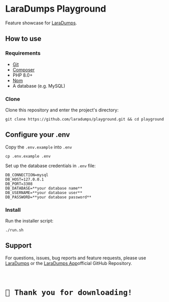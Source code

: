 # LaraDumps Playground

Feature showcase for [LaraDumps](https://github.com/laradumps/laradumps).

## How to use

### Requirements

- [Git](https://github.com/git-guides/install-git)
- [Composer](https://getcomposer.org/doc/00-intro.md#installation-linux-unix-macos)
- PHP 8.0+
- [Npm](https://www.npmjs.com/get-npm)
- A database (e.g. MySQL)

### Clone

Clone this repository and enter the project's directory:

```shell
git clone https://github.com/laradumps/playground.git && cd playground
```

## Configure your .env

Copy the `.env.example` into `.env`

```shell
cp .env.example .env 
```

Set up the database credentials in `.env` file:

```shell
DB_CONNECTION=mysql
DB_HOST=127.0.0.1
DB_PORT=3308
DB_DATABASE=**your database name**
DB_USERNAME=**your database user**
DB_PASSWORD=**your database password**
```

### Install

Run the installer script:

```shell
./run.sh
```

## Support

For questions, issues, bug reports and feature requests, please use [LaraDumps](https://github.com/laradumps/laradumps) or the [LaraDumps App](https://github.com/laradumps/app)official GitHub Repository.

<br/>

<h1><code>💓 Thank you for downloading!</code></h1>